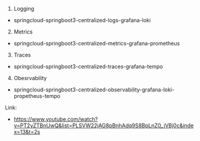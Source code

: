 1. Logging

- springcloud-springboot3-centralized-logs-grafana-loki

2. Metrics

- springcloud-springboot3-centralized-metrics-grafana-prometheus

3. Traces

- springcloud-springboot3-centralized-traces-grafana-tempo

4. Obesrvability

- springcloud-springboot3-centralized-observability-grafana-loki-propetheus-tempo

Link:
- https://www.youtube.com/watch?v=PT2yZTBnUwQ&list=PLSVW22jAG8pBnhAdq9S8BpLnZ0_jVBj0c&index=13&t=2s